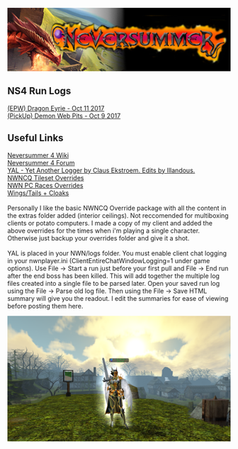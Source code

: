 <html>
<body>
<p><a target="_blank" href="http://www.nsrealm.com"><img src="NS.png"></a></p>
<h2>NS4 Run Logs</h2>

<p><a target="_blank" href="(EPW)DragonEyrieOct11.html">(EPW) Dragon Eyrie - Oct 11 2017</a><br>
<a target="_blank" href="(Random)DWPOct9.html">(PickUp) Demon Web Pits - Oct 9 2017</a></p>

<h2>Useful Links</h2>

<p><a target="_blank" href="http://www.nsrealm.com/ns4wiki/index.php?title=Main_Page">Neversummer 4 Wiki</a><br>
<a target="_blank" href="http://www.nsrealm.com/public/ns/viewforum.php?f=139">Neversummer 4 Forum</a><br>
<a target="_blank" href="http://docs.google.com/leaf?id=0B-1YYCjvNejCNzQyMzBhMGYtNGUwZi00OWM1LWFmZmUtZmJjZDhhZGY2ZTQ2&hl=en"> YAL - Yet Another Logger by Claus Ekstroem. Edits by Illandous. </a><br>
<a target="_blank" href="https://neverwintervault.org/project/nwn1/hakpak/tileset/nwncq-project">NWNCQ Tileset Overrides</a><br>
<a target="_blank" href="https://neverwintervault.org/project/nwn1/hakpak/original-hakpak/gunners-body-rebuildretexture-male-female-all-races-phenos">NWN PC Races Overrides</a><br>
<a target="_blank" href="https://neverwintervault.org/project/nwn1/hakpak/fix-wings-tails">Wings/Tails + Cloaks</a><br><br>
Personally I like the basic NWNCQ Override package with all the content in the extras folder added (interior ceilings). Not reccomended for multiboxing clients or potato computers. I made a copy of my client and added the above overrides for the times when i'm playing a single character. Otherwise just backup your overrides folder and give it a shot.<br><br>
YAL is placed in your NWN/logs folder. You must enable client chat logging in your nwnplayer.ini (ClientEntireChatWindowLogging=1 under game options). Use File -> Start a run just before your first pull and File -> End run after the end boss has been killed. This will add together the multiple log files created into a single file to be parsed later. Open your saved run log using the File -> Parse old log file. Then using the File -> Save HTML summary will give you the readout. I edit the summaries for ease of viewing before posting them here.</p>

<p><a target="_blank" href="Beatrix2.png"><img src="Beatrix2.png"></a></p>

</body>
</html>
